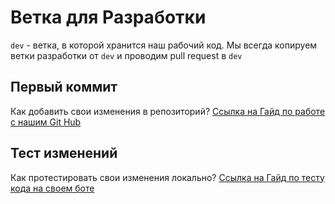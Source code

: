 # Ветка для Разработки
`dev` - ветка, в которой хранится наш рабочий код. Мы всегда копируем ветки разработки от `dev` и проводим pull request в `dev` 

## Первый коммит

Как добавить свои изменения в репозиторий? [Ссылка на Гайд по работе с нашим Git Hub](https://github.com/akabolov/museum_bot/blob/dev/manuals/FIRST_COMMIT.md) 

## Тест изменений

Как протестировать свои изменения локально? [Ссылка на Гайд по тесту кода на своем боте](https://github.com/akabolov/museum_bot/blob/dev/manuals/YOUR_TEST.md)



